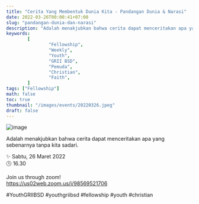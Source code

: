 ```yaml
---
title: "Cerita Yang Membentuk Dunia Kita - Pandangan Dunia & Narasi"
date: 2022-03-26T00:00:41+07:00
slug: "pandangan-dunia-dan-narasi"
description: "Adalah menakjubkan bahwa cerita dapat menceritakan apa yang sebenarnya tanpa kita sadari."
keywords:
        [
                "Fellowship",
                "Weekly",
                "Youth",
                "GRII BSD",
                "Pemuda",
                "Christian",
                "Faith",
        ]
tags: ["Fellowship"]
math: false
toc: true
thumbnail: "/images/events/20220326.jpeg"
draft: false
---
```


![image](/images/events/20220326.jpeg)

Adalah menakjubkan bahwa cerita dapat menceritakan apa yang sebenarnya tanpa kita sadari.

✨ Sabtu, 26 Maret 2022\
🕓 16.30

Join us through zoom!\
https://us02web.zoom.us/j/98569521706

#YouthGRIIBSD #youthgriibsd #fellowship #youth #christian
